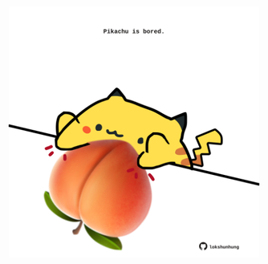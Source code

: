 <!-- built at 02/10/2021, 12:04:25 UTC -->
<p align="center">
  <img width="500" height="500" src="./ReadmeImage.svg">
</p>
